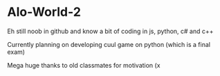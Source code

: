 # Alo-World-2
Eh still noob in github and know a bit of coding in js, python, c# and c++

Currently planning on developing cuul game on python (which is a final exam)

Mega huge thanks to old classmates for motivation (x
